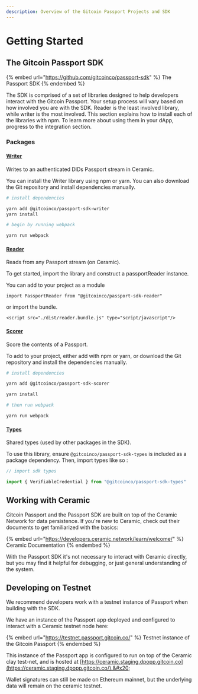 ```yaml
---
description: Overview of the Gitcoin Passport Projects and SDK
---
```


# Getting Started

## The Gitcoin Passport SDK

{% embed url="https://github.com/gitcoinco/passport-sdk" %}
The Passport SDK
{% endembed %}

The SDK is comprised of a set of libraries designed to help developers interact with the Gitcoin Passport. Your setup process will vary based on how involved you are with the SDK. Reader is the least involved library, while writer is the most involved. This section explains how to install each of the libraries with npm. To learn more about using them in your dApp, progress to the integration section.

### Packages

#### [Writer ](https://github.com/gitcoinco/passport-sdk/tree/main/packages/writer)

Writes to an authenticated DIDs Passport stream in Ceramic.&#x20;

You can install the Writer library using npm or yarn. You can also download the Git repository and install dependencies manually.

```bash
# install dependencies

yarn add @gitcoinco/passport-sdk-writer
yarn install

# begin by running webpack

yarn run webpack

```

#### [Reader](https://github.com/gitcoinco/passport-sdk/tree/main/packages/reader)

Reads from any Passport stream (on Ceramic).&#x20;

To get started, import the library and construct a passportReader instance.&#x20;

You can add to your project as a module

`import PassportReader from "@gitcoinco/passport-sdk-reader"`

or import the bundle.&#x20;

`<script src="./dist/reader.bundle.js" type="script/javascript"/>`

#### [Scorer](https://github.com/gitcoinco/passport-sdk/tree/main/packages/scorer)

Score the contents of a Passport.&#x20;

To add to your project, either add with npm or yarn, or download the Git repository and install the dependencies manually.&#x20;

```bash
# install dependencies

yarn add @gitcoinco/passport-sdk-scorer

yarn install

# then run webpack

yarn run webpack
```

#### [Types](https://github.com/gitcoinco/passport-sdk/tree/main/packages/types)

Shared types (used by other packages in the SDK).&#x20;

To use this library, ensure `@gitcoinco/passport-sdk-types` is included as a package dependency. Then, import types like so :&#x20;

```typescript
// import sdk types

import { VerifiableCredential } from "@gitcoinco/passport-sdk-types"
```



## Working with Ceramic

Gitcoin Passport and the Passport SDK are built on top of the Ceramic Network for data persistence. If you're new to Ceramic, check out their documents to get familiarized with the basics:

{% embed url="https://developers.ceramic.network/learn/welcome/" %}
Ceramic Documentation
{% endembed %}

With the Passport SDK it's not necessary to interact with Ceramic directly, but you may find it helpful for debugging, or just general understanding of the system.



## Developing on Testnet

We  recommend developers work with a testnet instance of  Passport when building with the SDK.



We have an instance of the Passport app deployed and configured to interact with a Ceramic testnet node here:

{% embed url="https://testnet.passport.gitcoin.co/" %}
Testnet instance of the Gitcoin Passport
{% endembed %}

This instance of the Passport app is configured to run on top of the Ceramic clay test-net, and is hosted at [https://ceramic.staging.dpopp.gitcoin.co](https://ceramic.staging.dpopp.gitcoin.co/).&#x20;

Wallet signatures can still be made on Ethereum mainnet, but the underlying data will remain on the ceramic testnet.

